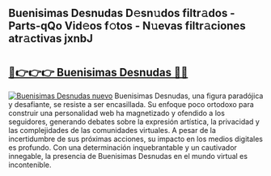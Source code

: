 ## Buenisimas Desnudas D𝚎sn𝚞dos filtr𝚊dos - Parts-qQo Vid𝚎os f𝚘tos - N𝚞evas filtr𝚊ciones atr𝚊ctivas jxnbJ

# <h2><a href="http://mb2txc.tromn.icu/?c=Buenisimas+Desnudas">🔗👉👉👉 Buenisimas Desnudas 🔗🔗</a></h2>

[![Buenisimas Desnudas nuevo](https://i.imgur.com/pEAQMta.gif)](http://mb2txc.tromn.icu/?c=Buenisimas+Desnudas)
Buenisimas Desnudas, una figura paradójica y desafiante, se resiste a ser encasillada. Su enfoque poco ortodoxo para construir una personalidad web ha magnetizado y ofendido a los seguidores, generando debates sobre la expresión artística, la privacidad y las complejidades de las comunidades virtuales. A pesar de la incertidumbre de sus próximas acciones, su impacto en los medios digitales es profundo. Con una determinación inquebrantable y un cautivador innegable, la presencia de Buenisimas Desnudas en el mundo virtual es incontenible.
